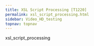 ```yaml
---
title: XSL Script Processing [T1220]
permalink: xsl_script_processing.html
sidebar: Video_HD_testing
topnav: topnav
---
```


xsl_script_processing